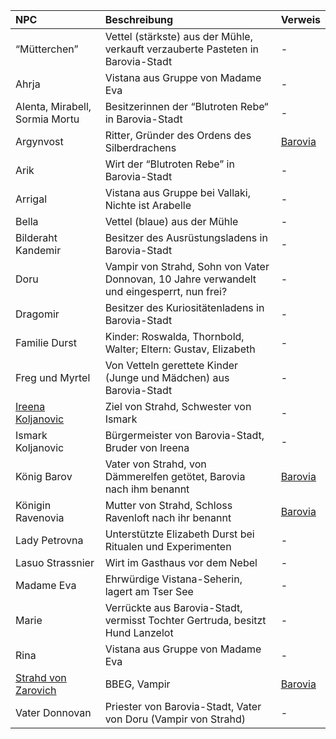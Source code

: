 | NPC | Beschreibung | Verweis |
|:------------|:----------------|:----------------|
| “Mütterchen” | Vettel (stärkste) aus der Mühle, verkauft verzauberte Pasteten in Barovia-Stadt | - |
| Ahrja | Vistana aus Gruppe von Madame Eva | - |
| Alenta, Mirabell, Sormia Mortu | Besitzerinnen der “Blutroten Rebe“ in Barovia-Stadt | - |
| Argynvost | Ritter, Gründer des Ordens des Silberdrachens | [Barovia](https://lolindhir.github.io/PnP/campaigns/strahd/locations/barovia) |
| Arik | Wirt der “Blutroten Rebe” in Barovia-Stadt | - |
| Arrigal | Vistana aus Gruppe bei Vallaki, Nichte ist Arabelle | - |
| Bella | Vettel (blaue) aus der Mühle | - |
| Bilderaht Kandemir | Besitzer des Ausrüstungsladens in Barovia-Stadt | - |
| Doru | Vampir von Strahd, Sohn von Vater Donnovan, 10 Jahre verwandelt und eingesperrt, nun frei? | - |
| Dragomir | Besitzer des Kuriositätenladens in Barovia-Stadt | - |
| Familie Durst | Kinder: Roswalda, Thornbold, Walter; Eltern: Gustav, Elizabeth | - |
| Freg und Myrtel | Von Vetteln gerettete Kinder (Junge und Mädchen) aus Barovia-Stadt | - |
| [Ireena Koljanovic](https://lolindhir.github.io/PnP/campaigns/strahd/persons/npcs/ireena_koljanovic) | Ziel von Strahd, Schwester von Ismark | - |
| Ismark Koljanovic | Bürgermeister von Barovia-Stadt, Bruder von Ireena | - |
| König Barov | Vater von Strahd, von Dämmerelfen getötet, Barovia nach ihm benannt | [Barovia](https://lolindhir.github.io/PnP/campaigns/strahd/locations/barovia) |
| Königin Ravenovia | Mutter von Strahd, Schloss Ravenloft nach ihr benannt | [Barovia](https://lolindhir.github.io/PnP/campaigns/strahd/locations/barovia) |
| Lady Petrovna | Unterstützte Elizabeth Durst bei Ritualen und Experimenten | - |
| Lasuo Strassnier | Wirt im Gasthaus vor dem Nebel | - |
| Madame Eva | Ehrwürdige Vistana-Seherin, lagert am Tser See | - |
| Marie | Verrückte aus Barovia-Stadt, vermisst Tochter Gertruda, besitzt Hund Lanzelot | - |
| Rina | Vistana aus Gruppe von Madame Eva | - |
| [Strahd von Zarovich](https://lolindhir.github.io/PnP/campaigns/strahd/persons/npcs/strahd_zarovich) | BBEG, Vampir | [Barovia](https://lolindhir.github.io/PnP/campaigns/strahd/locations/barovia) |
| Vater Donnovan | Priester von Barovia-Stadt, Vater von Doru (Vampir von Strahd) | - |
